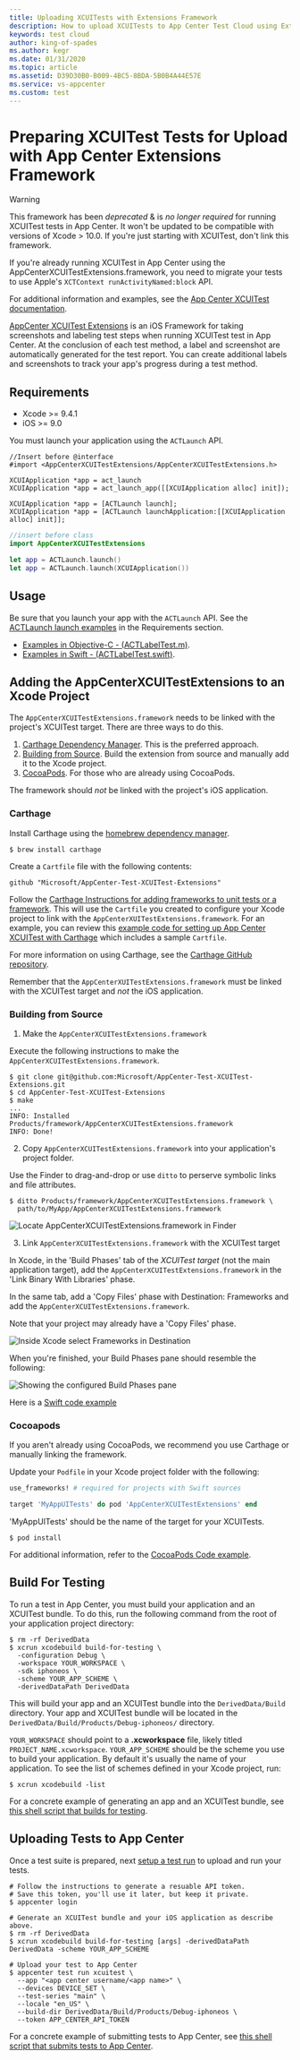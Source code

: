 ```yaml
---
title: Uploading XCUITests with Extensions Framework
description: How to upload XCUITests to App Center Test Cloud using Extensions framework
keywords: test cloud
author: king-of-spades
ms.author: kegr
ms.date: 01/31/2020
ms.topic: article
ms.assetid: D39D30B0-B009-4BC5-8BDA-5B0B4A44E57E
ms.service: vs-appcenter
ms.custom: test
---
```


# Preparing XCUITest Tests for Upload with App Center Extensions Framework

> [!WARNING]
> This framework has been *deprecated* & is *no longer required* for running XCUITest tests in App Center. It won't be updated to be compatible with versions of Xcode > 10.0. If you're just starting with XCUITest, don't link this framework.

If you're already running XCUITest in App Center using the AppCenterXCUITestExtensions.framework, you need to migrate your tests to use Apple's `XCTContext runActivityNamed:block` API.

For additional information and examples, see the [App Center XCUITest documentation](~/test-cloud/frameworks/xcuitest/index.md).

[AppCenter XCUITest Extensions](https://github.com/Microsoft/AppCenter-Test-XCUITest-Extensions) is an iOS Framework for taking screenshots and labeling test steps when running XCUITest test in App Center. At the conclusion of each test method, a label and screenshot are automatically generated for the test report. You can create additional labels and screenshots to track your app's progress during a test method.

## Requirements

* Xcode >= 9.4.1
* iOS >= 9.0

You must launch your application using the `ACTLaunch` API.

```obj-c
//Insert before @interface
#import <AppCenterXCUITestExtensions/AppCenterXCUITestExtensions.h>

XCUIApplication *app = act_launch
XCUIApplication *app = act_launch_app([[XCUIApplication alloc] init]);

XCUIApplication *app = [ACTLaunch launch];
XCUIApplication *app = [ACTLaunch launchApplication:[[XCUIApplication alloc] init]];
```

```swift
//insert before class
import AppCenterXCUITestExtensions

let app = ACTLaunch.launch()
let app = ACTLaunch.launch(XCUIApplication())
```

## Usage

Be sure that you launch your app with the `ACTLaunch` API. See the [ACTLaunch launch examples](#requirements) in the Requirements section.

* [Examples in Objective-C - (ACTLabelTest.m)](https://github.com/Microsoft/AppCenter-Test-XCUITest-Extensions/blob/master/TestApp/Tests/UI/ACTLabelTest.m).
* [Examples in Swift - (ACTLabelTest.swift)](https://github.com/Microsoft/AppCenter-Test-XCUITest-Extensions/blob/master/TestApp/Tests/UI/ACTLabelTest.swift).

## Adding the AppCenterXCUITestExtensions to an Xcode Project

The `AppCenterXCUITestExtensions.framework` needs to be linked with the project's XCUITest target. There are three ways to do this.

1. [Carthage Dependency Manager](#carthage). This is the preferred approach. 
2. [Building from Source](#building-from-source). Build the extension from source and manually add it to the Xcode project.
3. [CocoaPods](#cocoapods). For those who are already using CocoaPods.

The framework should *not* be linked with the project's iOS application.

### Carthage

Install Carthage using the [homebrew dependency manager](https://brew.sh/).

```shell
$ brew install carthage
```

Create a `Cartfile` file with the following contents:

```Text
github "Microsoft/AppCenter-Test-XCUITest-Extensions"
```

Follow the [Carthage Instructions for adding frameworks to unit tests or a framework](https://github.com/Carthage/Carthage#adding-frameworks-to-unit-tests-or-a-framework). This will use the `Cartfile` you created to configure your Xcode project to link with the `AppCenterXUITestExtensions.framework`. For an example, you can review this [example code for setting up App Center XCUITest with Carthage](https://github.com/Microsoft/AppCenter-Test-XCUITest-Extensions/tree/master/Dido) which includes a sample `Cartfile`.

For more information on using Carthage, see the [Carthage GitHub repository](https://github.com/Carthage/Carthage).

Remember that the `AppCenterXUITestExtensions.framework` must be linked with the XCUITest target and *not* the iOS application.

### Building from Source

1. Make the `AppCenterXCUITestExtensions.framework`

Execute the following instructions to make the `AppCenterXCUITestExtensions.framework`.

```shell
$ git clone git@github.com:Microsoft/AppCenter-Test-XCUITest-Extensions.git
$ cd AppCenter-Test-XCUITest-Extensions
$ make
...
INFO: Installed Products/framework/AppCenterXCUITestExtensions.framework
INFO: Done!
```

2. Copy `AppCenterXCUITestExtensions.framework` into your application's project folder.

Use the Finder to drag-and-drop or use `ditto` to perserve symbolic links and file attributes.

```shell
$ ditto Products/framework/AppCenterXCUITestExtensions.framework \
  path/to/MyApp/AppCenterXCUITestExtensions.framework
```

![Locate AppCenterXCUITestExtensions.framework in Finder](images/xcuitest-appcenter-framework-in-Finder.png)

3. Link `AppCenterXCUITestExtensions.framework` with the XCUITest target

In Xcode, in the 'Build Phases' tab of the *XCUITest target* (not the main application target), add the `AppCenterXCUITestExtensions.framework` in the 'Link Binary With Libraries' phase.

In the same tab, add a 'Copy Files' phase with Destination: Frameworks and add the `AppCenterXCUITestExtensions.framework`.

Note that your project may already have a 'Copy Files' phase.

![Inside Xcode select Frameworks in Destination](images/xcuitest-link-framework.gif)

When you're finished, your Build Phases pane should resemble the following:

![Showing the configured Build Phases pane](images/xcuitest-build-settings.png)

Here is a [Swift code example](https://github.com/Microsoft/AppCenter-Test-XCUITest-Extensions/tree/master/StickShift)

### Cocoapods

If you aren't already using CocoaPods, we recommend you use Carthage or manually linking the framework.

Update your `Podfile` in your Xcode project folder with the following:

```ruby
use_frameworks! # required for projects with Swift sources

target 'MyAppUITests' do pod 'AppCenterXCUITestExtensions' end
```

'MyAppUITests' should be the name of the target for your XCUITests.

```shell
$ pod install
```

For additional information, refer to the [CocoaPods Code example](https://github.com/Microsoft/AppCenter-Test-XCUITest-Extensions/tree/master/BeetIt).

## Build For Testing

To run a test in App Center, you must build your application and an XCUITest bundle. To do this, run the following command from the root of your application project directory:

```shell
$ rm -rf DerivedData
$ xcrun xcodebuild build-for-testing \
  -configuration Debug \
  -workspace YOUR_WORKSPACE \
  -sdk iphoneos \
  -scheme YOUR_APP_SCHEME \
  -derivedDataPath DerivedData
```

This will build your app and an XCUITest bundle into the `DerivedData/Build` directory. Your app and XCUITest bundle will be
located in the `DerivedData/Build/Products/Debug-iphoneos/` directory.

`YOUR_WORKSPACE` should point to a **.xcworkspace** file, likely titled `PROJECT_NAME.xcworkspace`. `YOUR_APP_SCHEME` should be the scheme you use to build your application. By default it's usually the name of your application. To see the list of schemes defined in your Xcode project, run:

```shell
$ xcrun xcodebuild -list
```

For a concrete example of generating an app and an XCUITest bundle, see [this shell script that builds for testing](https://github.com/Microsoft/AppCenter-Test-XCUITest-Extensions/blob/master/bin/make/build-for-testing.sh).

## Uploading Tests to App Center

Once a test suite is prepared, next [setup a test run](~/test-cloud/starting-a-test-run.md) to upload and run your tests.

```shell
# Follow the instructions to generate a resuable API token.
# Save this token, you'll use it later, but keep it private.
$ appcenter login

# Generate an XCUITest bundle and your iOS application as describe above.
$ rm -rf DerivedData
$ xcrun xcodebuild build-for-testing [args] -derivedDataPath DerivedData -scheme YOUR_APP_SCHEME

# Upload your test to App Center
$ appcenter test run xcuitest \
  --app "<app center username/<app name>" \
  --devices DEVICE_SET \
  --test-series "main" \
  --locale "en_US" \
  --build-dir DerivedData/Build/Products/Debug-iphoneos \
  --token APP_CENTER_API_TOKEN
```

For a concrete example of submitting tests to App Center, see [this shell script that submits tests to App Center](https://github.com/Microsoft/AppCenter-Test-XCUITest-Extensions/blob/master/bin/make/appcenter.sh).
